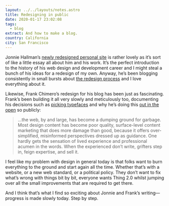 ```yaml
---
layout: ../../layouts/notes.astro
title: Redesigning in public
date: 2020-01-17 23:02:08
tags:
  - blog
extract: And how to make a blog.
country: California
city: San Francisco
---
```


Jonnie Hallman’s [newly redesigned personal site](https://destroytoday.com) is rather lovely as it’s sort of like a little essay all about him and his work. It’s the perfect introduction to the history of his web design and development career and I might steal a bunch of his ideas for a redesign of my own. Anyway, he’s been blogging consistently in small bursts about [the redesign process](https://destroytoday.com/blog) and I love everything about it.

Likewise, Frank Chimero’s redesign for his blog has been just as fascinating. Frank’s been building it all very slowly and meticulously too, documenting his decisions such as [picking typefaces](https://frankchimero.com/blog/2020/picking-typefaces/) and why he’s doing this [out in the open](https://frankchimero.com/blog/2020/popeye/) so publicly:

> ...the web, by and large, has become a dumping ground for garbage. Most design content has become poor quality, surface-level content marketing that does more damage than good, because it offers over-simplified, misinformed perspectives dressed up as guidance. One hardly gets the sensation of lived experience and professional acumen in the words. When the experienced don’t write, grifters step in, feign expertise, and sell it.

I feel like my problem with design in general today is that folks want to burn everything to the ground and start again all the time. Whether that’s with a website, or a new web standard, or a political policy. They don’t want to fix what’s wrong with things bit by bit, everyone wants Thing 2.0 whilst jumping over all the small improvements that are required to get there.

And I think that’s what I find so exciting about Jonnie and Frank’s writing—progress is made slowly today. Step by step.

